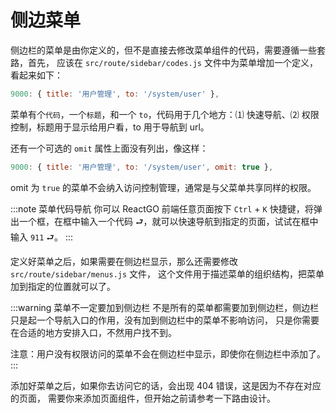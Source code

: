 # 侧边菜单

侧边栏的菜单是由你定义的，但不是直接去修改菜单组件的代码，需要遵循一些套路，首先，
应该在 `src/route/sidebar/codes.js` 文件中为菜单增加一个定义，看起来如下：

```js
9000: { title: '用户管理', to: '/system/user' },
```

菜单有个`代码`，一个`标题`，和一个 `to`，代码用于几个地方：&#9332; 快速导航、&#9333;
权限控制，标题用于显示给用户看，to 用于导航到 url。

还有一个可选的 `omit` 属性上面没有列出，像这样：

```js
9000: { title: '用户管理', to: '/system/user', omit: true },
```

omit 为 `true` 的菜单不会纳入访问控制管理，通常是与父菜单共享同样的权限。

:::note 菜单代码导航
你可以 ReactGO 前端任意页面按下 `Ctrl` + `K` 快捷键，将弹出一个框，在框中输入一个代码
&#11152;，就可以快速导航到指定的页面，试试在框中输入 `911` &#11152;。
:::

定义好菜单之后，如果需要在侧边栏显示，那么还需要修改 `src/route/sidebar/menus.js` 文件，
这个文件用于描述菜单的组织结构，把菜单加到指定的位置就可以了。

:::warning 菜单不一定要加到侧边栏
不是所有的菜单都需要加到侧边栏，侧边栏只是起一个导航入口的作用，没有加到侧边栏中的菜单不影响访问，
只是你需要在合适的地方安排入口，不然用户找不到。

注意：用户没有权限访问的菜单不会在侧边栏中显示，即使你在侧边栏中添加了。
:::

添加好菜单之后，如果你去访问它的话，会出现 404 错误，这是因为不存在对应的页面，
需要你来添加页面组件，但开始之前请参考一下路由设计。
